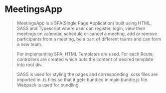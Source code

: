 # MeetingsApp

> MeetingsApp is a SPA(Single Page Application) built using HTML, SASS and Typescript where user can register, login, view their meetings on calendar, schedule or cancel a meeting, add or remove participants from a meeting, be a part of different teams and can form a new team.

> For implementing SPA, HTML Templates are used. For each Route, controllers are created which puts the content of desired template into root div.

> SASS is used for styling the pages and corresponding .scss files are imported in .ts files so that it gets bundled in main.bundle.js file. Webpack is used for bundling.
